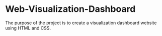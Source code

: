 # Web-Visualization-Dashboard
The purpose of the project is to create a visualization dashboard website using HTML and CSS. 
